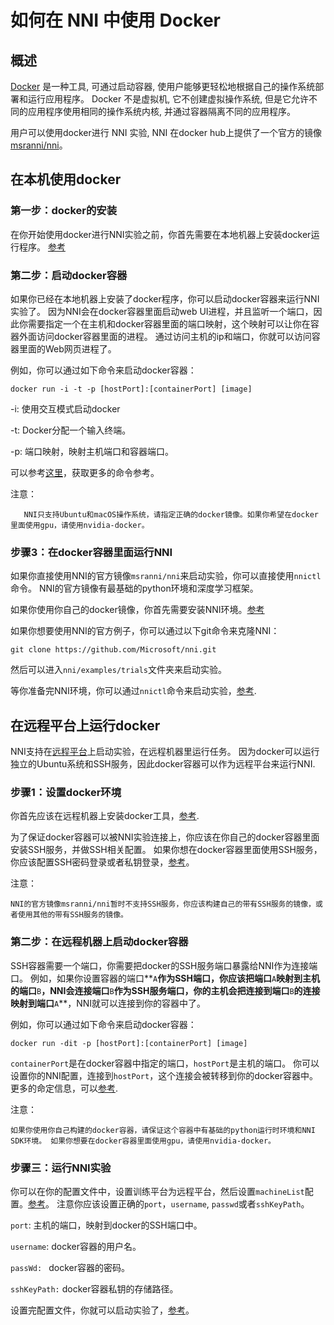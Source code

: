 # **如何在 NNI 中使用 Docker**

## 概述

[Docker](https://www.docker.com/) 是一种工具, 可通过启动容器, 使用户能够更轻松地根据自己的操作系统部署和运行应用程序。 Docker 不是虚拟机, 它不创建虚拟操作系统, 但是它允许不同的应用程序使用相同的操作系统内核, 并通过容器隔离不同的应用程序。

用户可以使用docker进行 NNI 实验, NNI 在docker hub上提供了一个官方的镜像 [msranni/nni](https://hub.docker.com/r/msranni/nni)。

## 在本机使用docker

### 第一步：docker的安装

在你开始使用docker进行NNI实验之前，你首先需要在本地机器上安装docker运行程序。 [参考](https://docs.docker.com/install/linux/docker-ce/ubuntu/)

### 第二步：启动docker容器

如果你已经在本地机器上安装了docker程序，你可以启动docker容器来运行NNI实验了。 因为NNI会在docker容器里面启动web UI进程，并且监听一个端口，因此你需要指定一个在主机和docker容器里面的端口映射，这个映射可以让你在容器外面访问docker容器里面的进程。 通过访问主机的ip和端口，你就可以访问容器里面的Web网页进程了。

例如，你可以通过如下命令来启动docker容器：

    docker run -i -t -p [hostPort]:[containerPort] [image]
    

-i: 使用交互模式启动docker

-t: Docker分配一个输入终端。

-p: 端口映射，映射主机端口和容器端口。

可以参考[这里](https://docs.docker.com/v17.09/edge/engine/reference/run/)，获取更多的命令参考。

注意：

       NNI只支持Ubuntu和macOS操作系统，请指定正确的docker镜像。如果你希望在docker里面使用gpu，请使用nvidia-docker。
    

### 步骤3：在docker容器里面运行NNI

如果你直接使用NNI的官方镜像`msranni/nni`来启动实验，你可以直接使用`nnictl`命令。 NNI的官方镜像有最基础的python环境和深度学习框架。

如果你使用你自己的docker镜像，你首先需要安装NNI环境。[参考](Installation.md)

如果你想要使用NNI的官方例子，你可以通过以下git命令来克隆NNI：

    git clone https://github.com/Microsoft/nni.git
    

然后可以进入`nni/examples/trials`文件夹来启动实验。

等你准备完NNI环境，你可以通过`nnictl`命令来启动实验，[参考](QuickStart.md).

## 在远程平台上运行docker

NNI支持在[远程平台](../TrainingService/RemoteMachineMode.md)上启动实验，在远程机器里运行任务。 因为docker可以运行独立的Ubuntu系统和SSH服务，因此docker容器可以作为远程平台来运行NNI.

### 步骤1：设置docker环境

你首先应该在远程机器上安装docker工具，[参考](https://docs.docker.com/install/linux/docker-ce/ubuntu/).

为了保证docker容器可以被NNI实验连接上，你应该在你自己的docker容器里面安装SSH服务，并做SSH相关配置。 如果你想在docker容器里面使用SSH服务，你应该配置SSH密码登录或者私钥登录，[参考](https://docs.docker.com/engine/examples/running_ssh_service/)。

注意：

    NNI的官方镜像msranni/nni暂时不支持SSH服务，你应该构建自己的带有SSH服务的镜像，或者使用其他的带有SSH服务的镜像。
    

### 第二步：在远程机器上启动docker容器

SSH容器需要一个端口，你需要把docker的SSH服务端口暴露给NNI作为连接端口。 例如，如果你设置容器的端口**`A`**作为SSH端口，你应该把端口**`A`**映射到主机的端口**`B`**，NNI会连接端口**`B`**作为SSH服务端口，你的主机会把连接到端口**`B`**的连接映射到端口**`A`**，NNI就可以连接到你的容器中了。

例如，你可以通过如下命令来启动docker容器：

    docker run -dit -p [hostPort]:[containerPort] [image]
    

`containerPort`是在docker容器中指定的端口，`hostPort`是主机的端口。 你可以设置你的NNI配置，连接到`hostPort`，这个连接会被转移到你的docker容器中。 更多的命定信息，可以[参考](https://docs.docker.com/v17.09/edge/engine/reference/run/).

注意：

    如果你使用你自己构建的docker容器，请保证这个容器中有基础的python运行时环境和NNI SDK环境。 如果你想要在docker容器里面使用gpu，请使用nvidia-docker。
    

### 步骤三：运行NNI实验

你可以在你的配置文件中，设置训练平台为远程平台，然后设置`machineList`配置。[参考](../TrainingService/RemoteMachineMode.md)。 注意你应该设置正确的`port`，`username`, `passwd`或者`sshKeyPath`。

`port`: 主机的端口，映射到docker的SSH端口中。

`username`: docker容器的用户名。

`passWd: ` docker容器的密码。

`sshKeyPath:` docker容器私钥的存储路径。

设置完配置文件，你就可以启动实验了，[参考](QuickStart.md)。